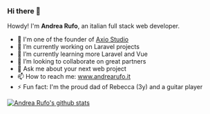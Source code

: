 ### Hi there 👋

<!--
**andrearufo/andrearufo** is a ✨ _special_ ✨ repository because its `README.md` (this file) appears on your GitHub profile.

Here are some ideas to get you started:

- 🔭 I’m currently working on ...
- 🌱 I’m currently learning ...
- 👯 I’m looking to collaborate on ...
- 🤔 I’m looking for help with ...
- 💬 Ask me about ...
- 📫 How to reach me: ...
- 😄 Pronouns: ...
- ⚡ Fun fact: ...
-->

Howdy! I'm **Andrea Rufo**, an italian full stack web developer.

- 🎩 I'm one of the founder of [Axio Studio](https://axio.studio)
- 🔭 I’m currently working on Laravel projects
- 🌱 I’m currently learning more Laravel and Vue
- 👯 I’m looking to collaborate on great partners
- 💬 Ask me about your next web project
- 📫 How to reach me: www.andrearufo.it
- ⚡ Fun fact: I'm the proud dad of Rebecca (3y) and a guitar player

[![Andrea Rufo's github stats](https://github-readme-stats.vercel.app/api?username=andrearufo)](https://github.com/anuraghazra/github-readme-stats)
